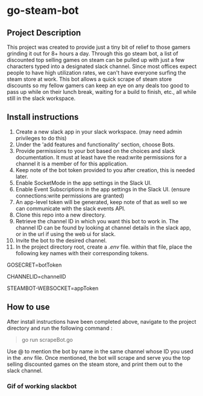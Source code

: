 # go-steam-bot

## Project Description 

This project was created to provide just a tiny bit of relief to those gamers grinding it out for 8+ hours a day. Through this go steam bot, a list of discounted top selling games on steam can be pulled up with just a few characters typed into a designated slack channel. Since most offices expect people to have high utilization rates, we can't have everyone surfing the steam store at work. This bot allows a quick scrape of steam store discounts so my fellow gamers can keep an eye on any deals too good to pass up while on their lunch break, waiting for a build to finish, etc., all while still in the slack workspace. 

## Install instructions 

1. Create a new slack app in your slack workspace. (may need admin privileges to do this)
2. Under the 'add features and functionality' section, choose Bots. 
3. Provide permissions to your bot based on the choices and slack documentation. It must at least have the read:write permissions for a channel it is a member of for this application. 
4. Keep note of the bot token provided to you after creation, this is needed later. 
5. Enable SocketMode in the app settings in the Slack UI. 
6. Enable Event Subscriptions in the app settings in the Slack UI. (ensure connections:write permissions are granted)
7. An app-level token will be generated, keep note of that as well so we can communicate with the slack events API. 
8. Clone this repo into a new directory. 
9. Retrieve the channel ID in which you want this bot to work in. The channel ID can be found by looking at channel details in the slack app, or in the url if using the web ui for slack. 
10. Invite the bot to the desired channel. 
11. In the project directory root, create a *.env* file. within that file, place the following key names with their corresponding tokens.   

GOSECRET=botToken

CHANNELID=channelID 

STEAMBOT-WEBSOCKET=appToken

## How to use

After install instructions have been completed above, navigate to the project directory and run the following command : 

> go run scrapeBot.go 

Use @ to mention the bot by name in the same channel whose ID you used in the .env file. Once mentioned, the bot will scrape and serve you the top selling discounted games on the steam store, and print them out to the slack channel. 

### Gif of working slackbot 
